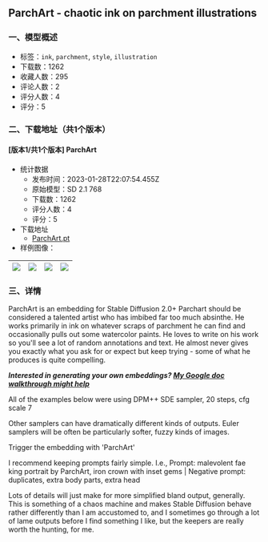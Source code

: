 ## ParchArt - chaotic ink on parchment illustrations
### 一、模型概述

- 标签：`ink`, `parchment`, `style`, `illustration`
- 下载数：1262
- 收藏人数：295
- 评论人数：2
- 评分人数：4
- 评分：5

### 二、下载地址（共1个版本）

#### [版本1/共1个版本] ParchArt

- 统计数据
  - 发布时间：2023-01-28T22:07:54.455Z
  - 原始模型：SD 2.1 768
  - 下载数：1262
  - 评分人数：4
  - 评分：5
- 下载地址
  - [ParchArt.pt](https://civitai.com/api/download/models/4584)
- 样例图像：

| <img src="https://image.civitai.com/xG1nkqKTMzGDvpLrqFT7WA/2ead30be-4f54-46c9-f108-ea6bea071900/width=450/31609.jpeg" /> | <img src="https://image.civitai.com/xG1nkqKTMzGDvpLrqFT7WA/fb7e16b5-4889-415a-2d4c-90b05e114600/width=450/31628.jpeg" /> | <img src="https://image.civitai.com/xG1nkqKTMzGDvpLrqFT7WA/07b56a24-e01d-42de-34b0-784894ff7a00/width=450/31602.jpeg" /> | <img src="https://image.civitai.com/xG1nkqKTMzGDvpLrqFT7WA/f2571fc5-23ec-4855-65a0-4bd8501a2800/width=450/31627.jpeg" /> |
| ---- | ---- | ---- | ---- |


### 三、详情
<p>ParchArt is an embedding for Stable Diffusion 2.0+ Parchart should be considered a talented artist who has imbibed far too much absinthe. He works primarily in ink on whatever scraps of parchment he can find and occasionally pulls out some watercolor paints. He loves to write on his work so you'll see a lot of random annotations and text. He almost never gives you exactly what you ask for or expect but keep trying - some of what he produces is quite compelling.</p><p><strong><em>Interested in generating your own embeddings? </em></strong><a target="_blank" rel="ugc" href="https://docs.google.com/document/d/1JvlM0phnok4pghVBAMsMq_-Z18_ip_GXvHYE0mITdFE/edit?usp=sharing"><strong><em>My Google doc walkthrough might help</em></strong></a></p><p>All of the examples below were using DPM++ SDE sampler, 20 steps, cfg scale 7</p><p>Other samplers can have dramatically different kinds of outputs. Euler samplers will be often be particularly softer, fuzzy kinds of images.</p><p>Trigger the embedding with 'ParchArt'</p><p>I recommend keeping prompts fairly simple. I.e., Prompt: malevolent fae king portrait by ParchArt, iron crown with inset gems | Negative prompt: duplicates, extra body parts, extra head</p><p>Lots of details will just make for more simplified bland output, generally. This is something of a chaos machine and makes Stable Diffusion behave rather differently than I am accustomed to, and I sometimes go through a lot of lame outputs before I find something I like, but the keepers are really worth the hunting, for me.</p>